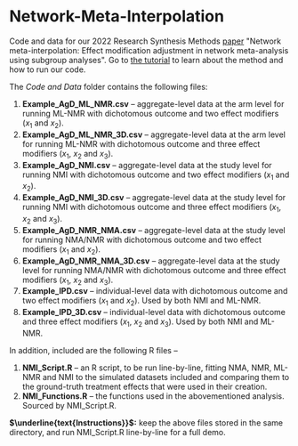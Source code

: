# Network-Meta-Interpolation
Code and data for our 2022 Research Synthesis Methods [paper](https://onlinelibrary.wiley.com/doi/full/10.1002/jrsm.1608) "Network meta-interpolation: Effect modification adjustment in network meta-analysis using subgroup analyses". Go to [the tutorial](https://oharari.github.io/Network-Meta-Interpolation/) to learn about the method and how to run our code.

The *Code and Data* folder contains the following files:
1. **Example_AgD_ML_NMR.csv** – aggregate-level data at the arm level for running ML-NMR with dichotomous outcome and two effect modifiers ($x_1$ and $x_2$).
2. **Example_AgD_ML_NMR_3D.csv** – aggregate-level data at the arm level for running ML-NMR with dichotomous outcome and three effect modifiers ($x_1$, $x_2$ and $x_3$).
3. **Example_AgD_NMI.csv** – aggregate-level data at the study level for running NMI with dichotomous outcome and two effect modifiers ($x_1$ and $x_2$).
4. **Example_AgD_NMI_3D.csv** – aggregate-level data at the study level for running NMI with dichotomous outcome and three effect modifiers ($x_1$, $x_2$ and $x_3$).
5. **Example_AgD_NMR_NMA.csv** – aggregate-level data at the study level for running NMA/NMR with dichotomous outcome and two effect modifiers ($x_1$ and $x_2$).
6. **Example_AgD_NMR_NMA_3D.csv** – aggregate-level data at the study level for running NMA/NMR with dichotomous outcome and three effect modifiers ($x_1$, $x_2$ and $x_3$).
7. **Example_IPD.csv** – individual-level data with dichotomous outcome and two effect modifiers ($x_1$ and $x_2$). Used by both NMI and ML-NMR.
8. **Example_IPD_3D.csv** – individual-level data with dichotomous outcome and three effect modifiers ($x_1$, $x_2$ and $x_3$). Used by both NMI and ML-NMR.

In addition, included are the following R files – 
1. **NMI_Script.R** – an R script, to be run line-by-line, fitting NMA, NMR, ML-NMR and NMI to the simulated datasets included and comparing them to the ground-truth treatment effects that were used in their creation.  
2. **NMI_Functions.R** – the functions used in the abovementioned analysis. Sourced by NMI_Script.R.


**$\underline{text{Instructions}}$:** keep the above files stored in the same directory, and run NMI_Script.R line-by-line for a full demo. 
